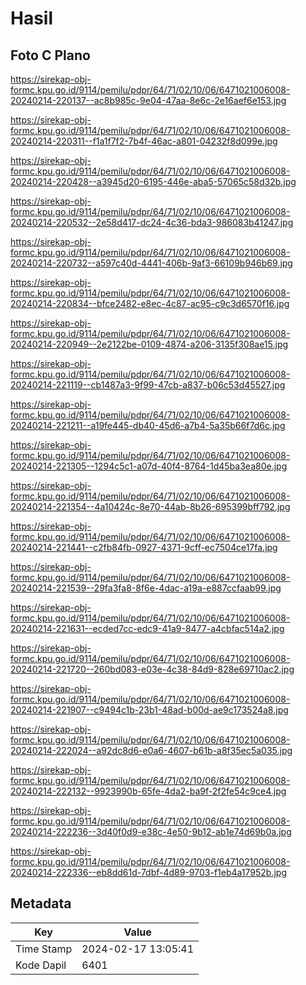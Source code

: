 # Hasil

## Foto C Plano

https://sirekap-obj-formc.kpu.go.id/9114/pemilu/pdpr/64/71/02/10/06/6471021006008-20240214-220137--ac8b985c-9e04-47aa-8e6c-2e16aef6e153.jpg

https://sirekap-obj-formc.kpu.go.id/9114/pemilu/pdpr/64/71/02/10/06/6471021006008-20240214-220311--f1a1f7f2-7b4f-46ac-a801-04232f8d099e.jpg

https://sirekap-obj-formc.kpu.go.id/9114/pemilu/pdpr/64/71/02/10/06/6471021006008-20240214-220428--a3945d20-6195-446e-aba5-57065c58d32b.jpg

https://sirekap-obj-formc.kpu.go.id/9114/pemilu/pdpr/64/71/02/10/06/6471021006008-20240214-220532--2e58d417-dc24-4c36-bda3-986083b41247.jpg

https://sirekap-obj-formc.kpu.go.id/9114/pemilu/pdpr/64/71/02/10/06/6471021006008-20240214-220732--a597c40d-4441-406b-9af3-66109b946b69.jpg

https://sirekap-obj-formc.kpu.go.id/9114/pemilu/pdpr/64/71/02/10/06/6471021006008-20240214-220834--bfce2482-e8ec-4c87-ac95-c9c3d6570f16.jpg

https://sirekap-obj-formc.kpu.go.id/9114/pemilu/pdpr/64/71/02/10/06/6471021006008-20240214-220949--2e2122be-0109-4874-a206-3135f308ae15.jpg

https://sirekap-obj-formc.kpu.go.id/9114/pemilu/pdpr/64/71/02/10/06/6471021006008-20240214-221119--cb1487a3-9f99-47cb-a837-b06c53d45527.jpg

https://sirekap-obj-formc.kpu.go.id/9114/pemilu/pdpr/64/71/02/10/06/6471021006008-20240214-221211--a19fe445-db40-45d6-a7b4-5a35b66f7d6c.jpg

https://sirekap-obj-formc.kpu.go.id/9114/pemilu/pdpr/64/71/02/10/06/6471021006008-20240214-221305--1294c5c1-a07d-40f4-8764-1d45ba3ea80e.jpg

https://sirekap-obj-formc.kpu.go.id/9114/pemilu/pdpr/64/71/02/10/06/6471021006008-20240214-221354--4a10424c-8e70-44ab-8b26-695399bff792.jpg

https://sirekap-obj-formc.kpu.go.id/9114/pemilu/pdpr/64/71/02/10/06/6471021006008-20240214-221441--c2fb84fb-0927-4371-9cff-ec7504ce17fa.jpg

https://sirekap-obj-formc.kpu.go.id/9114/pemilu/pdpr/64/71/02/10/06/6471021006008-20240214-221539--29fa3fa8-8f6e-4dac-a19a-e887ccfaab99.jpg

https://sirekap-obj-formc.kpu.go.id/9114/pemilu/pdpr/64/71/02/10/06/6471021006008-20240214-221631--ecded7cc-edc9-41a9-8477-a4cbfac514a2.jpg

https://sirekap-obj-formc.kpu.go.id/9114/pemilu/pdpr/64/71/02/10/06/6471021006008-20240214-221720--260bd083-e03e-4c38-84d9-828e69710ac2.jpg

https://sirekap-obj-formc.kpu.go.id/9114/pemilu/pdpr/64/71/02/10/06/6471021006008-20240214-221907--c9494c1b-23b1-48ad-b00d-ae9c173524a8.jpg

https://sirekap-obj-formc.kpu.go.id/9114/pemilu/pdpr/64/71/02/10/06/6471021006008-20240214-222024--a92dc8d6-e0a6-4607-b61b-a8f35ec5a035.jpg

https://sirekap-obj-formc.kpu.go.id/9114/pemilu/pdpr/64/71/02/10/06/6471021006008-20240214-222132--9923990b-65fe-4da2-ba9f-2f2fe54c9ce4.jpg

https://sirekap-obj-formc.kpu.go.id/9114/pemilu/pdpr/64/71/02/10/06/6471021006008-20240214-222236--3d40f0d9-e38c-4e50-9b12-ab1e74d69b0a.jpg

https://sirekap-obj-formc.kpu.go.id/9114/pemilu/pdpr/64/71/02/10/06/6471021006008-20240214-222336--eb8dd61d-7dbf-4d89-9703-f1eb4a17952b.jpg


## Metadata

| Key        | Value               |
| ---------- | ------------------- |
| Time Stamp | 2024-02-17 13:05:41 |
| Kode Dapil | 6401                |



